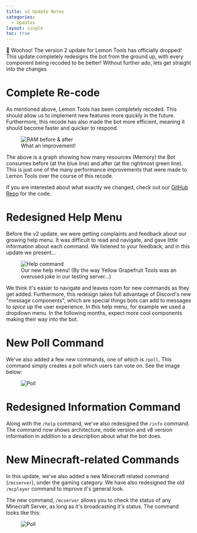 ```yaml
---
title: v2 Update Notes
categories:
  - Updates
layout: single
toc: true
---
```


🥳 Woohoo! The version 2 update for Lemon Tools has officially dropped! This update completely redesigns the bot from the ground up, with every component being recoded to be better! Without further ado, lets get straight into the changes

# Complete Re-code

As mentioned above, Lemon Tools has been completely recoded. This should allow us to implement new features more quickly in the future. Furthermore, this recode has also made the bot more efficient, meaning it should become faster and quicker to respond.

<figure>
  <img src="{{site.baseurl}}assets/images/2022-1-11-v2-ram.png" alt="RAM before & after">
  <figcaption>What an improvement!</figcaption>
</figure>

The above is a graph showing how many resources (Memory) the Bot consumes before (at the blue line) and after (at the rightmost green line). This is just one of the many performance improvements that were made to Lemon Tools over the course of this recode.

If you are interested about what exactly we changed, check out our [GitHub Repo](https://github.com/cooljim/lemontools) for the code.

# Redesigned Help Menu

Before the v2 update, we were getting complaints and feedback about our growing help menu. It was difficult to read and navigate, and gave little information about each command. We listened to your feedback, and in this update we present...

<figure>
  <img src="{{site.baseurl}}assets/images/2022-1-11-v2-help.gif" alt="Help command">
  <figcaption>Our new help menu! (By the way Yellow Grapefruit Tools was an overused joke in our testing server...)</figcaption>
</figure>

We think it's easier to navigate and leaves room for new commands as they get added. Furthermore, this redesign takes full advantage of Discord's new "message components", which are special things bots can add to messages to _spice up_ the user experience. In this help menu, for example we used a dropdown menu. In the following months, expect more cool components making their way into the bot.

# New Poll Command

We've also added a few new commands, one of which is `/poll`. This command simply creates a poll which users can vote on. See the image below:

<figure>
  <img src="{{site.baseurl}}assets/images/2022-1-11-poll.png" alt="Poll">
</figure>

# Redesigned Information Command

Along with the `/help` command, we've also redesigned the `/info` command. The command now shows architecture, node version and v8 version information in addition to a description about what the bot does.

# New Minecraft-related Commands

In this update, we've also added a new Minecraft related command (`/mcserver`), under the gaming category. We have also redesigned the old `/mcplayer` command to improve it's general look.

The new command, `/mcserver` allows you to check the status of any Minecraft Server, as long as it's broadcasting it's status. The command looks like this:

<figure>
  <img src="{{site.baseurl}}assets/images/2022-1-11-hypixel.png" alt="Poll">
</figure>
